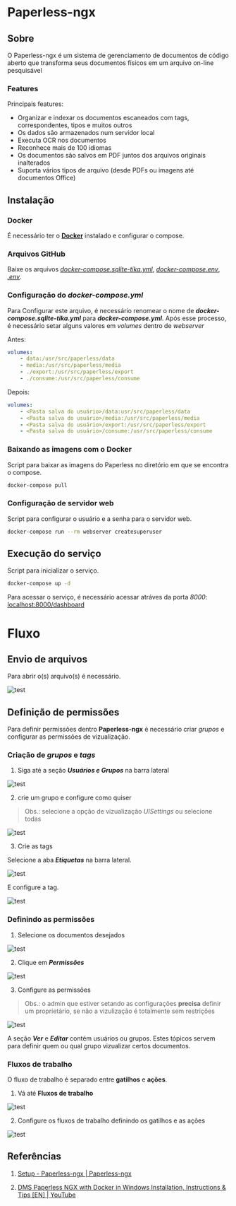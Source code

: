 # Paperless-ngx

## Sobre

O Paperless-ngx é  um sistema de gerenciamento de documentos de código aberto que transforma seus documentos físicos em um arquivo on-line pesquisável

### Features

Principais features:

- Organizar e indexar os documentos escaneados com tags, correspondentes, tipos e muitos outros
- Os dados são armazenados num servidor local
- Executa OCR nos documentos
- Reconhece mais de 100 idiomas
- Os documentos são salvos em PDF juntos dos arquivos originais inalterados
- Suporta vários tipos de arquivo (desde PDFs ou imagens até documentos Office)

## Instalação

### Docker

É necessário ter o [**Docker**](https://docs.docker.com/desktop/setup/install/windows-install/) instalado e configurar o compose.

### Arquivos GitHub

Baixe os arquivos [*docker-compose.sqlite-tika.yml*](https://github.com/paperless-ngx/paperless-ngx/blob/main/docker/compose/docker-compose.sqlite-tika.yml), [*docker-compose.env*](https://github.com/paperless-ngx/paperless-ngx/blob/main/docker/compose/docker-compose.env), [*.env*](https://github.com/paperless-ngx/paperless-ngx/blob/main/docker/compose/.env).

### Configuração do *docker-compose.yml*

Para Configurar este arquivo, é necessário renomear o nome de ***docker-compose.sqlite-tika.yml*** para ***docker-compose.yml***. Após esse processo, é necessário setar alguns valores em *volumes* dentro de *webserver*

Antes:

```yml
volumes:
    - data:/usr/src/paperless/data
    - media:/usr/src/paperless/media
    - ./export:/usr/src/paperless/export
    - ./consume:/usr/src/paperless/consume
```

Depois:

```yml
volumes:
    - <Pasta salva do usuário>/data:usr/src/paperless/data
    - <Pasta salva do usuário>/media:/usr/src/paperless/media
    - <Pasta salva do usuário>/export:/usr/src/paperless/export
    - <Pasta salva do usuário>/consume:/usr/src/paperless/consume
```

### Baixando as imagens com o Docker

Script para baixar as imagens do Paperless no diretório em que se encontra o compose.

```bash
docker-compose pull
```

### Configuração de servidor web

Script para configurar o usuário e a senha para o servidor web.

```bash
docker-compose run --rm webserver createsuperuser
```

## Execução do serviço

Script para inicializar o serviço.

```bash
docker-compose up -d
```

Para acessar o serviço, é necessário acessar atráves da porta *8000*: [localhost:8000/dashboard](https://localhost:8000/dashboard)

# Fluxo

## Envio de arquivos

Para abrir o(s) arquivo(s) é necessário.

![test](imgs/etapas/add-doc.png)

## Definição de permissões

Para definir permissões dentro **Paperless-ngx** é necessário criar *grupos* e configurar as permissões de vizualização.

### Criação de *grupos* e *tags*

1. Siga até a seção ***Usuários e Grupos*** na barra lateral

![test](imgs/etapas/click-group.png)

2. crie um grupo e configure como quiser

> Obs.: selecione a opção de vizualização *UISettings* ou selecione todas

![test](imgs/etapas/ui-settings-select.png)

3. Crie as tags

Selecione a aba ***Etiquetas*** na barra lateral.

![test](imgs/etapas/tags-select.png)

E configure a tag.

![test](imgs/etapas/create-tag.png)

### Definindo as permissões

1. Selecione os documentos desejados

![test](imgs/etapas/items-select.png)

2. Clique em ***Permissões***

![test](imgs/etapas/permition-click.png)

3. Configure as permissões

> Obs.: o admin que estiver setando as configurações **precisa** definir um proprietário, se não a vizulização é totalmente sem restrições

![test](imgs/etapas/permition-select.png)

A seção ***Ver*** e ***Editar*** contém usuários ou grupos. Estes tópicos servem para definir quem ou qual grupo vizualizar certos documentos.

### Fluxos de trabalho

O fluxo de trabalho é separado entre **gatilhos** e **ações**.

1. Vá até **Fluxos de trabalho**

![test](imgs/etapas/workflow-click.png)

2. Configure os fluxos de trabalho definindo os gatilhos e as ações

![test](imgs/etapas/workflow-config.png)

## Referências

1. [Setup - Paperless-ngx | Paperless-ngx](https://docs.paperless-ngx.com/setup/)

2. [DMS Paperless NGX with Docker in Windows Installation, Instructions & Tips [EN] | YouTube](https://www.youtube.com/watch?v=kRH0nPRcRMY)
